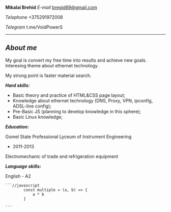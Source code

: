**Mikalai Brehid**
*E-mail* bregid69@gmail.com  

*Telephone* +375291972008  

*Telegram* t.me/VoidPowerS  

---
***About me***
---
My goal is convert my free time into results and achieve new goals. Interesing theme about ethernet technology.  

My strong point is faster material search.  

***Hard skills:***  
* Basic theory and practice of HTML&CSS page layout;  
* Knowledge about ethernet technology (DNS, Proxy, VPN, ipconfig, ADSL-line config);  
* Pre-Basic JS (planning to develop knowledge in this sphere);  
* Basic Linux knowledge;  


***Education:***  

Gomel State Professional Lyceum of Instrument Engineering  

- 2011-2013  

Electromechanic of trade and refrigeration equipment  

***Language skills:***
        
English - A2  


    ```//javascript
            const multiple = (a, b) => {
                a * b
            }

    ```